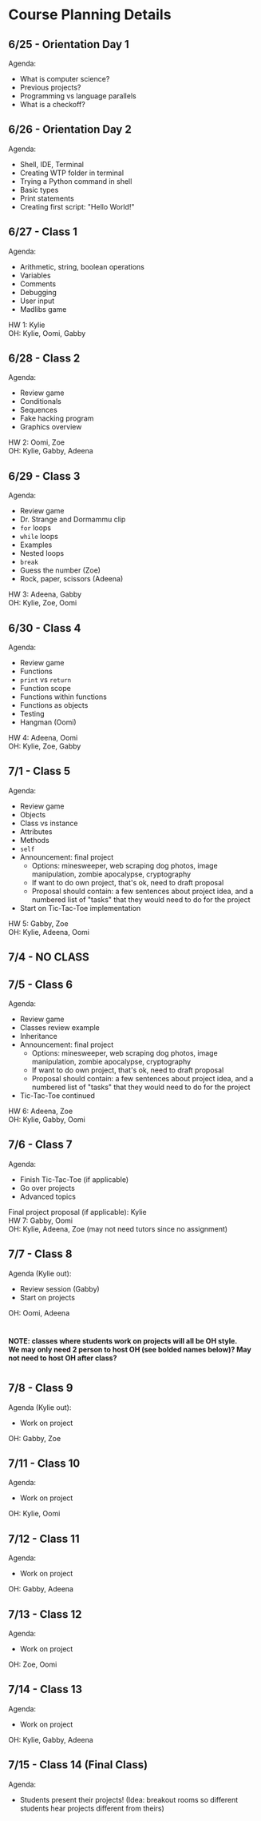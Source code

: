 # Course Planning Details

## 6/25 - Orientation Day 1

Agenda:

- What is computer science?
- Previous projects?
- Programming vs language parallels
- What is a checkoff?

## 6/26 - Orientation Day 2

Agenda:

- Shell, IDE, Terminal
- Creating WTP folder in terminal
- Trying a Python command in shell
- Basic types
- Print statements
- Creating first script: "Hello World!"

## 6/27 - Class 1

Agenda:

- Arithmetic, string, boolean operations
- Variables
- Comments
- Debugging
- User input
- Madlibs game

HW 1: Kylie\
OH: Kylie, Oomi, Gabby

## 6/28 - Class 2

Agenda:

- Review game
- Conditionals
- Sequences
- Fake hacking program
- Graphics overview

HW 2: Oomi, Zoe\
OH: Kylie, Gabby, Adeena

## 6/29 - Class 3

Agenda:

- Review game
- Dr. Strange and Dormammu clip
- `for` loops
- `while` loops
- Examples
- Nested loops
- `break`
- Guess the number (Zoe)
- Rock, paper, scissors (Adeena)

HW 3: Adeena, Gabby\
OH: Kylie, Zoe, Oomi

## 6/30 - Class 4

Agenda:

- Review game
- Functions
- `print` vs `return`
- Function scope
- Functions within functions
- Functions as objects
- Testing
- Hangman (Oomi)

HW 4: Adeena, Oomi\
OH: Kylie, Zoe, Gabby

## 7/1 - Class 5

Agenda:

- Review game
- Objects
- Class vs instance
- Attributes
- Methods
- `self`
- Announcement: final project
  - Options: minesweeper, web scraping dog photos, image manipulation, zombie apocalypse, cryptography
  - If want to do own project, that's ok, need to draft proposal
  - Proposal should contain: a few sentences about project idea, and a numbered list of "tasks" that they would need to do for the project
- Start on Tic-Tac-Toe implementation

HW 5: Gabby, Zoe\
OH: Kylie, Adeena, Oomi

## 7/4 - NO CLASS

## 7/5 - Class 6

Agenda:

- Review game
- Classes review example
- Inheritance
- Announcement: final project
  - Options: minesweeper, web scraping dog photos, image manipulation, zombie apocalypse, cryptography
  - If want to do own project, that's ok, need to draft proposal
  - Proposal should contain: a few sentences about project idea, and a numbered list of "tasks" that they would need to do for the project
- Tic-Tac-Toe continued

HW 6: Adeena, Zoe\
OH: Kylie, Gabby, Oomi

## 7/6 - Class 7

Agenda:

- Finish Tic-Tac-Toe (if applicable)
- Go over projects
- Advanced topics

Final project proposal (if applicable): Kylie\
HW 7: Gabby, Oomi\
OH: Kylie, Adeena, Zoe (may not need tutors since no assignment)

## 7/7 - Class 8

Agenda (Kylie out):

- Review session (Gabby)
- Start on projects

OH: Oomi, Adeena

#

**NOTE: classes where students work on projects will all be OH style.**\
**We may only need 2 person to host OH (see bolded names below)? May not need to host OH after class?**

#

## 7/8 - Class 9

Agenda (Kylie out):

- Work on project

OH: Gabby, Zoe

## 7/11 - Class 10

Agenda:

- Work on project

OH: Kylie, Oomi

## 7/12 - Class 11

Agenda:

- Work on project

OH: Gabby, Adeena

## 7/13 - Class 12

Agenda:

- Work on project

OH: Zoe, Oomi

## 7/14 - Class 13

Agenda:

- Work on project

OH: Kylie, Gabby, Adeena

## 7/15 - Class 14 (Final Class)

Agenda:

- Students present their projects! (Idea: breakout rooms so different students hear projects different from theirs)
